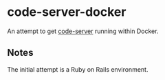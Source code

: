 # code-server-docker

An attempt to get [code-server](https://github.com/cdr/code-server) running within Docker.

## Notes
The initial attempt is a Ruby on Rails environment.